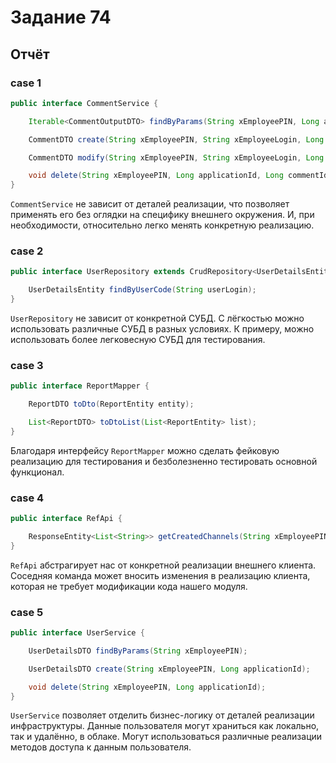 # Задание 74

## Отчёт

### case 1

```java
public interface CommentService {

    Iterable<CommentOutputDTO> findByParams(String xEmployeePIN, Long applicationId);

    CommentDTO create(String xEmployeePIN, String xEmployeeLogin, Long applicationId, CommentInputDTO comment);

    CommentDTO modify(String xEmployeePIN, String xEmployeeLogin, Long applicationId, Long commentId, CommentInputDTO comment);

    void delete(String xEmployeePIN, Long applicationId, Long commentId);
}
```

`CommentService` не зависит от деталей реализации, что позволяет применять его без оглядки на специфику внешнего
окружения. И, при необходимости, относительно легко менять конкретную реализацию.

### case 2

```java
public interface UserRepository extends CrudRepository<UserDetailsEntity, Long> {

    UserDetailsEntity findByUserCode(String userLogin);
}
```

`UserRepository` не зависит от конкретной СУБД. С лёгкостью можно использовать различные СУБД в разных условиях. К
примеру, можно использовать более легковесную СУБД для тестирования.

### case 3

```java
public interface ReportMapper {

    ReportDTO toDto(ReportEntity entity);

    List<ReportDTO> toDtoList(List<ReportEntity> list);
}
```

Благодаря интерфейсу `ReportMapper` можно сделать фейковую реализацию для тестирования и безболезненно тестировать
основной функционал.

### case 4

```java
public interface RefApi {

    ResponseEntity<List<String>> getCreatedChannels(String xEmployeePIN);
}
```

`RefApi` абстрагирует нас от конкретной реализации внешнего клиента. Соседняя команда может вносить изменения в
реализацию клиента, которая не требует модификации кода нашего модуля.

### case 5

```java
public interface UserService {

    UserDetailsDTO findByParams(String xEmployeePIN);

    UserDetailsDTO create(String xEmployeePIN, Long applicationId);

    void delete(String xEmployeePIN, Long applicationId);
}
```

`UserService` позволяет отделить бизнес-логику от деталей реализации инфраструктуры. Данные пользователя могут храниться
как локально, так и удалённо, в облаке. Могут использоваться различные реализации методов доступа к данным пользователя.

